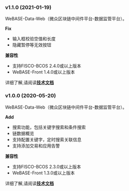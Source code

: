 ### v1.1.0 (2021-01-19)

   WeBASE-Data-Web（微众区块链中间件平台-数据监管平台）。

**Fix**

- 输入框校验空值和长度
- 隐藏暂停等无效按钮


**兼容性**

- 支持FISCO-BCOS 2.4.0或以上版本
- WeBASE-Front 1.4.0或以上版本

详细了解,请阅读[**技术文档**](https://webasedoc.readthedocs.io/zh_CN/latest/)


### v1.0.0 (2020-05-20)

   WeBASE-Data-Web（微众区块链中间件平台-数据监管平台）。

**Add**

- 搜索功能，包括关键字搜索和条件搜索
- 链数据概览
- 支持配置关键字，定时搜索关联信息
- 支持添加交易和应用告警

**兼容性**

- 支持FISCO-BCOS 2.3.0或以上版本
- WeBASE-Front 1.3.0或以上版本

详细了解,请阅读[**技术文档**](https://webasedoc.readthedocs.io/zh_CN/latest/)

